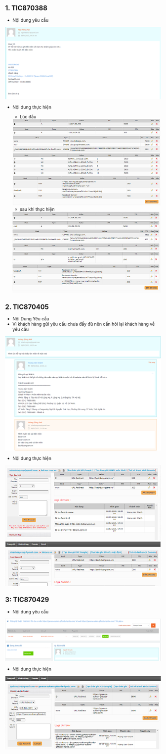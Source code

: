 ## 1. TIC870388
- Nội dung yêu cầu 
<img src="img/8.1.png">


- Nội dung thực hiện 
    + Lúc đầu 
    <img src="img/8.2.png">

    + sau khi thực hiện 
    <img src="img/8.3.png">

## 2. TIC870405
- Nội Dung Yêu cầu 
- Vì khách hàng gửi yêu cầu chưa đầy đủ nên cần hỏi lại khách hàng về yêu cầu

<img src="img/8.4.png">

- Nội dung thực hiện 

<img src="img/8.5.png">

<img src="img/8.6.png">

## 3: TIC870429 
- Nội dung yêu cầu 
<img src="img/830.png">


- Nội dung thực hiện

<img src="img/831.png">